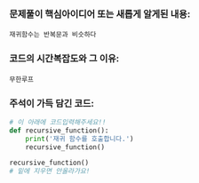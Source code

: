 ### 문제풀이 핵심아이디어 또는 새롭게 알게된 내용: 
    재귀함수는 반복문과 비슷하다
    
### 코드의 시간복잡도와 그 이유:
    무한루프
    
    
### 주석이 가득 담긴 코드:
```python
# 이 아래에 코드입력해주세요!!
def recursive_function():
    print('재귀 함수를 호출합니다.')
    recursive_function()

recursive_function()
# 밑에 지우면 안올라가요!
```